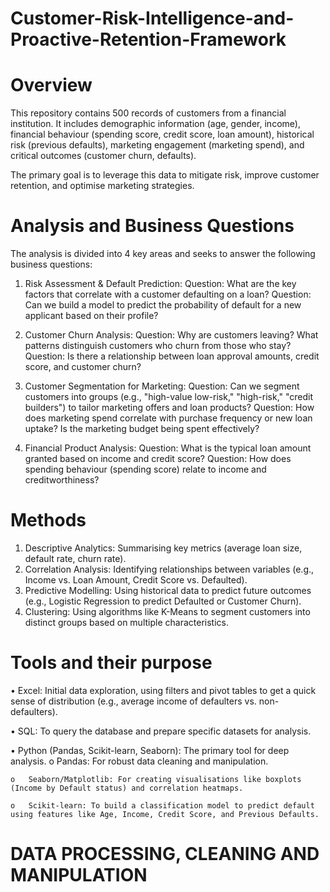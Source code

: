 # Customer-Risk-Intelligence-and-Proactive-Retention-Framework

# Overview

This repository contains 500 records of customers from a financial institution. It includes demographic information (age, gender, income), financial behaviour (spending score, credit score, loan amount), historical risk (previous defaults), marketing engagement (marketing spend), and critical outcomes (customer churn, defaults). 

The primary goal is to leverage this data to mitigate risk, improve customer retention, and optimise marketing strategies.


# Analysis and Business Questions

The analysis is divided into 4 key areas and seeks to answer the following business questions:
1. Risk Assessment & Default Prediction:
Question: What are the key factors that correlate with a customer defaulting on a loan?
Question: Can we build a model to predict the probability of default for a new applicant based on their profile?

2. Customer Churn Analysis:
Question: Why are customers leaving? What patterns distinguish customers who churn from those who stay?
Question: Is there a relationship between loan approval amounts, credit score, and customer churn?

3. Customer Segmentation for Marketing:
Question: Can we segment customers into groups (e.g., "high-value low-risk," "high-risk," "credit builders") to tailor marketing offers and loan products?
Question: How does marketing spend correlate with purchase frequency or new loan uptake? Is the marketing budget being spent effectively?

4. Financial Product Analysis:
Question: What is the typical loan amount granted based on income and credit score?
Question: How does spending behaviour (spending score) relate to income and creditworthiness?


# Methods
1.	Descriptive Analytics: Summarising key metrics (average loan size, default rate, churn rate). 
2.	Correlation Analysis: Identifying relationships between variables (e.g., Income vs. Loan Amount, Credit Score vs. Defaulted).
3.	Predictive Modelling: Using historical data to predict future outcomes (e.g., Logistic Regression to predict Defaulted or Customer Churn). 
4.	Clustering: Using algorithms like K-Means to segment customers into distinct groups based on multiple characteristics.


# Tools and their purpose 
•	Excel: Initial data exploration, using filters and pivot tables to get a quick sense of distribution (e.g., average income of defaulters vs. non-defaulters).

•	SQL: To query the database and prepare specific datasets for analysis.

•	Python (Pandas, Scikit-learn, Seaborn): The primary tool for deep analysis.
    o	Pandas: For robust data cleaning and manipulation.
    
    o	Seaborn/Matplotlib: For creating visualisations like boxplots (Income by Default status) and correlation heatmaps.
    
    o	Scikit-learn: To build a classification model to predict default using features like Age, Income, Credit Score, and Previous Defaults.



# DATA PROCESSING, CLEANING AND MANIPULATION

